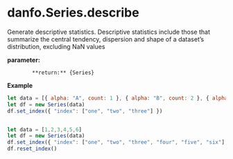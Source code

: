 # danfo.Series.describe



Generate descriptive statistics. Descriptive statistics include those that summarize the central tendency, dispersion and shape of a dataset’s distribution, excluding NaN values



**parameter:** 

            **return:** {Series}

**Example**

```javascript
let data = [{ alpha: "A", count: 1 }, { alpha: "B", count: 2 }, { alpha: "C", count: 3 }]
let df = new Series(data)
df.set_index({ "index": ["one", "two", "three"] })


let data = [1,2,3,4,5,6]
let df = new Series(data)
df.set_index({ "index": ["one", "two", "three", "four", "five", "six"], "inplace": true })
df.reset_index()
```

